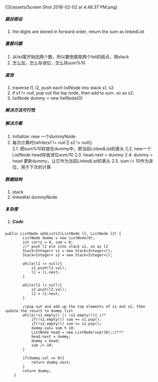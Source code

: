 ![](/assets/Screen Shot 2018-02-02 at 4.48.37 PM.png)

##### 题目假设

1. the digits are stored in forward order, return the sum as linkedList

##### 重要问题

1. 从list尾开始加两个数，所以要倒着取两个list的结点，用stack
2. 怎么加，怎么存进位，怎么存sum%10

##### 直觉

1. traverse l1, l2, push each listNode into stack s1, s2
2. if s1 != null, pop out the top node, then add to sum. so as s2.
3. listNode dummy = new listNode\(0\)

##### 解决方法可行性

##### 解决方案

1. Initialize: new 一个dummyNode
2. 每次计算时\(while\(s1 != null \|\| s2 != null\)\)  
    2.1. 把sum%10存放在dummy中，即当前LinkedList的表头
    2.2. new一个ListNode head存放进位sum/10
    2.3. head.next = dummy
    2.4. dummy = head 更新dummy，让它作为当前LinkedList的表头
    2.5. sum /= 10作为进位，用于下次的计算

##### 数据结构

1. stack
2. linkedlist dummyNode

##### 复杂度

1. ##### Code

```
public ListNode addLists2(ListNode l1, ListNode l2) {
        ListNode dummy = new ListNode(0);
        int carry = 0, sum = 0;
        //* push l1 ele into stack s1, so as l2
        Stack<Integer> s1 = new Stack<Integer>();
        Stack<Integer> s2 = new Stack<Integer>();

        while(l1 != null){
            s1.push(l1.val);
            l1 = l1.next;
        }

        while(l2 != null){
            s2.push(l2.val);
            l2 = l2.next;
        }

        //pop out and add up the top elements of s1 and s2, then update the result to dummy list
        while(!s1.empty() || !s2.empty()){ //*
            if(!s1.empty()) sum += s1.pop();
            if(!s2.empty()) sum += s2.pop();
            dummy.val= sum % 10;
            ListNode head = new ListNode(sum/10);//***
            head.next = dummy;
            dummy = head;
            sum /= 10;
        }

        if(dummy.val == 0){
            return dummy.next;
        }
        return dummy;
    }
```



